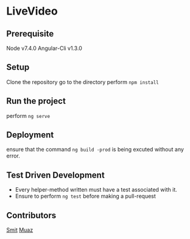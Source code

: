 # LiveVideo

## Prerequisite
Node v7.4.0
Angular-Cli v1.3.0

## Setup
Clone the repository
go to the directory
perform `npm install`

## Run the project
perform `ng serve`

## Deployment
ensure that the command `ng build -prod` is being excuted without any error.

## Test Driven Development
- Every helper-method written must have a test associated with it.
- Ensure to perform `ng test` before making a pull-request

## Contributors
[Smit](https://github.com/shah-smit)
[Muaz](https://github.com/muaz-khan)
